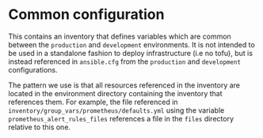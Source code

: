 # Common configuration

This contains an inventory that defines variables which are common between the
`production` and `development` environments. It is not intended to be used in
a standalone fashion to deploy infrastructure (i.e no tofu), but is instead
referenced in `ansible.cfg` from the `production` and `development` configurations.

The pattern we use is that all resources referenced in the inventory
are located in the environment directory containing the inventory that
references them. For example, the file referenced in `inventory/group_vars/prometheus/defaults.yml`
using the variable `prometheus_alert_rules_files` references a file in the
`files` directory relative to this one.
